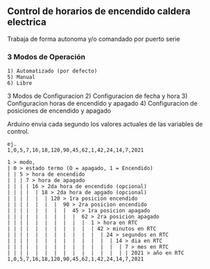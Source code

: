 ## Control de horarios de encendido caldera electrica
Trabaja de forma autonoma y/o comandado por puerto serie

### 3 Modos de Operación
    1) Automatizado (por defecto)
    5) Manual
    6) Libre
3 Modos de Configuracion
    2) Configuracion de fecha y hora
    3) Configuracion horas de encendido y apagado
    4) Configuracion de posiciones de encendido y apagado


Arduino envia cada segundo los valores actuales de las variables de control.
```
ej.
1,0,5,7,16,18,120,90,45,62,1,42,24,14,7,2021

1 > modo, 
| 0 > estado termo (O = apagado, 1 = Encendido)
| | 5 > hora de encendido
| | | 7 > hora de apagado
| | | | 16 > 2da hora de encendido (opcional)
| | | |  | 18 > 2da hora de apgado (opcional)
| | | |  |  | 120 > 1ra posicion encendido
| | | |  |  |  |  90 > 2ra posicion encendido
| | | |  |  |  |  |  45 > 1ra posicion apagado
| | | |  |  |  |  |  |  62 > 2ra posicion apagado
| | | |  |  |  |  |  |  |  1 > hora en RTC
| | | |  |  |  |  |  |  |  | 42 > minutos en RTC
| | | |  |  |  |  |  |  |  |  | 24 > segundos en RTC
| | | |  |  |  |  |  |  |  |  |  | 14 > dia en RTC
| | | |  |  |  |  |  |  |  |  |  |  | 7 > mes en RTC
| | | |  |  |  |  |  |  |  |  |  |  | | 2021 > año en RTC
1,0,5,7,16,18,120,90,45,62,1,42,24,14,7,2021
```
